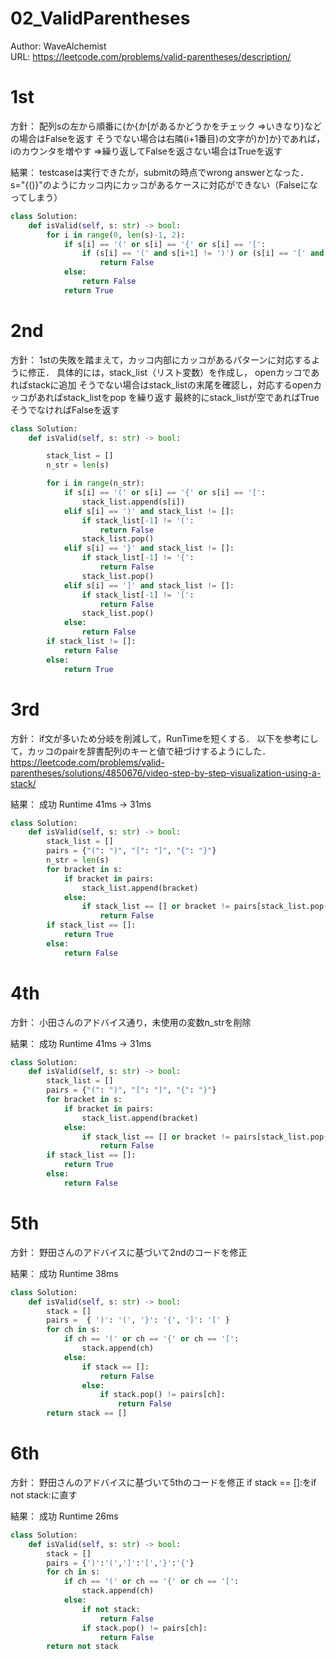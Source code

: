 # 02_ValidParentheses
Author: WaveAlchemist  
URL: https://leetcode.com/problems/valid-parentheses/description/


# 1st
方針：
配列sの左から順番に(か{か[があるかどうかをチェック
⇒いきなり)などの場合はFalseを返す
そうでない場合は右隣(i+1番目)の文字が)か]か}であれば，iのカウンタを増やす
⇒繰り返してFalseを返さない場合はTrueを返す

結果：
testcaseは実行できたが，submitの時点でwrong answerとなった．
s="{()}"のようにカッコ内にカッコがあるケースに対応ができない（Falseになってしまう）


```python
class Solution:
    def isValid(self, s: str) -> bool:
        for i in range(0, len(s)-1, 2):
            if s[i] == '(' or s[i] == '{' or s[i] == '[':
                if (s[i] == '(' and s[i+1] != ')') or (s[i] == '[' and s[i+1] != ']') or (s[i] == '{' and s[i+1] != '}'):
                    return False
            else:
                return False
            return True
```

# 2nd
方針：
1stの失敗を踏まえて，カッコ内部にカッコがあるパターンに対応するように修正．
具体的には，stack_list（リスト変数）を作成し，
 openカッコであればstackに追加
 そうでない場合はstack_listの末尾を確認し，対応するopenカッコがあればstack_listをpop
を繰り返す
最終的にstack_listが空であればTrueそうでなければFalseを返す

```python
class Solution:
    def isValid(self, s: str) -> bool:

        stack_list = []
        n_str = len(s)

        for i in range(n_str):
            if s[i] == '(' or s[i] == '{' or s[i] == '[':
                stack_list.append(s[i])
            elif s[i] == ')' and stack_list != []:
                if stack_list[-1] != '(':
                    return False
                stack_list.pop()
            elif s[i] == '}' and stack_list != []:
                if stack_list[-1] != '{':
                    return False
                stack_list.pop()
            elif s[i] == ']' and stack_list != []:
                if stack_list[-1] != '[':
                    return False
                stack_list.pop()
            else:
                return False
        if stack_list != []:
            return False
        else:
            return True

```

# 3rd
方針：
if文が多いため分岐を削減して，RunTimeを短くする．
以下を参考にして，カッコのpairを辞書配列のキーと値で紐づけするようにした．
https://leetcode.com/problems/valid-parentheses/solutions/4850676/video-step-by-step-visualization-using-a-stack/

結果：
成功
Runtime 41ms -> 31ms

```python
class Solution:
    def isValid(self, s: str) -> bool:
        stack_list = []
        pairs = {"(": ")", "[": "]", "{": "}"}
        n_str = len(s)
        for bracket in s:
            if bracket in pairs:
                stack_list.append(bracket)
            else:
                if stack_list == [] or bracket != pairs[stack_list.pop()]:
                    return False
        if stack_list == []:
            return True
        else:
            return False
```

# 4th
方針：
小田さんのアドバイス通り，未使用の変数n_strを削除

結果：
成功
Runtime 41ms -> 31ms

```python
class Solution:
    def isValid(self, s: str) -> bool:
        stack_list = []
        pairs = {"(": ")", "[": "]", "{": "}"}
        for bracket in s:
            if bracket in pairs:
                stack_list.append(bracket)
            else:
                if stack_list == [] or bracket != pairs[stack_list.pop()]:
                    return False
        if stack_list == []:
            return True
        else:
            return False
```

# 5th
方針：
野田さんのアドバイスに基づいて2ndのコードを修正

結果：
成功
Runtime 38ms

```python
class Solution:
    def isValid(self, s: str) -> bool:
        stack = []
        pairs =  { ')': '(', '}': '{', ']': '[' } 
        for ch in s:
            if ch == '(' or ch == '{' or ch == '[':
                stack.append(ch)
            else:
                if stack == []:
                    return False
                else:
                    if stack.pop() != pairs[ch]:
                        return False
        return stack == []
```

# 6th
方針：
野田さんのアドバイスに基づいて5thのコードを修正
if stack == []:をif not stack:に直す

結果：
成功
Runtime 26ms

```python
class Solution:
    def isValid(self, s: str) -> bool:
        stack = []
        pairs = {')':'(',']':'[','}':'{'}
        for ch in s:
            if ch == '(' or ch == '{' or ch == '[':
                stack.append(ch)
            else:
                if not stack:
                    return False
                if stack.pop() != pairs[ch]:
                    return False
        return not stack
```


















